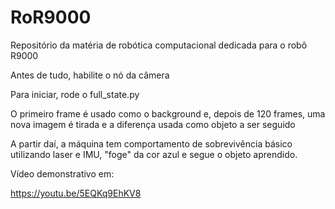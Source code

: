 # RoR9000
Repositório da matéria de robótica computacional dedicada para o robô R9000

Antes de tudo, habilite o nó da câmera

Para iniciar, rode o full_state.py

O primeiro frame é usado como o background e, depois de 120 frames, uma nova imagem é tirada e a diferença usada como objeto a ser seguido

A partir daí, a máquina tem comportamento de sobrevivência básico utilizando laser e IMU, "foge" da cor azul e segue o objeto aprendido.

Vídeo demonstrativo em:

https://youtu.be/5EQKq9EhKV8

